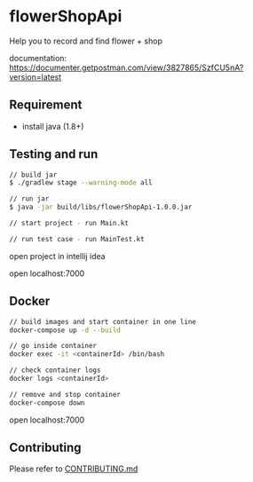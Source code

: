 # flowerShopApi

Help you to record and find flower + shop

documentation: <https://documenter.getpostman.com/view/3827865/SzfCU5nA?version=latest>

## Requirement

- install java (1.8+)

## Testing and run

```zsh
// build jar
$ ./gradlew stage --warning-mode all

// run jar
$ java -jar build/libs/flowerShopApi-1.0.0.jar

// start project - run Main.kt

// run test case - run MainTest.kt
```

open project in intellij idea

open localhost:7000

## Docker

```zsh
// build images and start container in one line
docker-compose up -d --build

// go inside container
docker exec -it <containerId> /bin/bash

// check container logs
docker logs <containerId>

// remove and stop container
docker-compose down
```

open localhost:7000

## Contributing

Please refer to [CONTRIBUTING.md](https://github.com/yeukfei02/flowerShopApi/blob/master/CONTRIBUTING.md)
